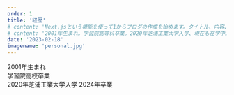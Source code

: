 ```yaml
---
order: 1
title: '経歴'
# content: 'Next.jsという機能を使って1からブログの作成を始めます。タイトル、内容、日時を表示します。'
# content: '2001年生まれ。学習院高等科卒業。2020年芝浦工業大学入学、現在も在学中。'
date: '2023-02-18'
imagename: 'personal.jpg'
---
```


<!-- 2個空白+改行で改行される -->
2001年生まれ  
学習院高校卒業  
2020年芝浦工業大学入学 2024年卒業
